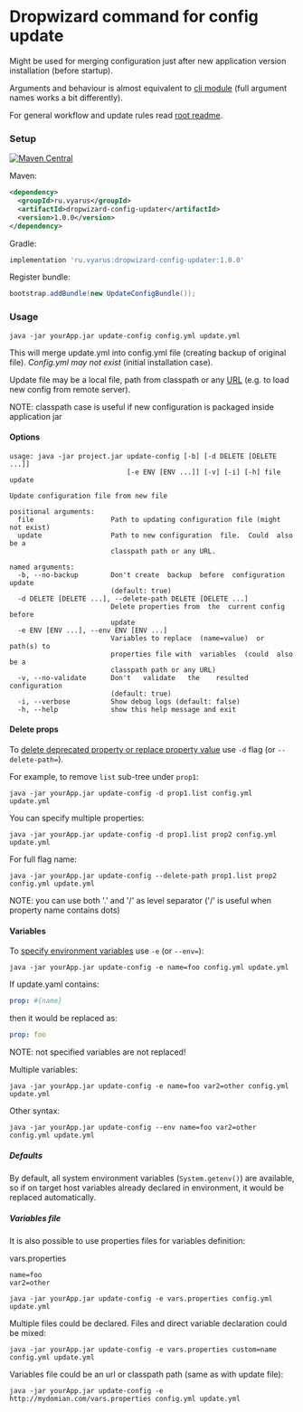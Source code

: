 # Dropwizard command for config update

Might be used for merging configuration just after new application version installation
(before startup).

Arguments and behaviour is almost equivalent to [cli module](../yaml-config-updater-cli)
(full argument names works a bit differently). 

For general workflow and update rules read [root readme](../../../).

### Setup

[![Maven Central](https://img.shields.io/maven-central/v/ru.vyarus/dropwizard-config-updater.svg?style=flat)](https://maven-badges.herokuapp.com/maven-central/ru.vyarus/dropwizard-config-updater)

Maven:

```xml
<dependency>
  <groupId>ru.vyarus</groupId>
  <artifactId>dropwizard-config-updater</artifactId>
  <version>1.0.0</version>
</dependency>
```

Gradle:

```groovy
implementation 'ru.vyarus:dropwizard-config-updater:1.0.0'
```


Register bundle:

```java
bootstrap.addBundle(new UpdateConfigBundle());
```

### Usage

```
java -jar yourApp.jar update-config config.yml update.yml
```

This will merge update.yml into config.yml file (creating backup of original file).
*Config.yml may not exist* (initial installation case).

Update file may be a local file, path from classpath or any [URL](https://docs.oracle.com/javase/7/docs/api/java/net/URL.html)
(e.g. to load new config from remote server).

NOTE: classpath case is useful if new configuration is packaged inside application jar

#### Options

```
usage: java -jar project.jar update-config [-b] [-d DELETE [DELETE ...]]
                             [-e ENV [ENV ...]] [-v] [-i] [-h] file update

Update configuration file from new file

positional arguments:
  file                   Path to updating configuration file (might not exist)
  update                 Path to new configuration  file.  Could  also be a
                         classpath path or any URL.

named arguments:
  -b, --no-backup        Don't create  backup  before  configuration update
                         (default: true)
  -d DELETE [DELETE ...], --delete-path DELETE [DELETE ...]
                         Delete properties from  the  current config before
                         update
  -e ENV [ENV ...], --env ENV [ENV ...]
                         Variables to replace  (name=value)  or  path(s) to
                         properties file with  variables  (could  also be a
                         classpath path or any URL)
  -v, --no-validate      Don't   validate   the    resulted   configuration
                         (default: true)
  -i, --verbose          Show debug logs (default: false)
  -h, --help             show this help message and exit
```

#### Delete props

To [delete deprecated property or replace property value](../yaml-config-updater#delete-props)
use `-d` flag (or `--delete-path=`).

For example, to remove `list` sub-tree under `prop1`:

```
java -jar yourApp.jar update-config -d prop1.list config.yml update.yml
```

You can specify multiple properties:

```
java -jar yourApp.jar update-config -d prop1.list prop2 config.yml update.yml
```

For full flag name:

```
java -jar yourApp.jar update-config --delete-path prop1.list prop2 config.yml update.yml
```

NOTE: you can use both '.' and '/' as level separator ('/' is useful when property name contains dots)

#### Variables

To [specify environment variables](../yaml-config-updater#env-vars) use `-e` (or `--env=`):

```
java -jar yourApp.jar update-config -e name=foo config.yml update.yml
```

If update.yaml contains:

```yaml
prop: #{name}
```

then it would be replaced as:

```yaml
prop: foo
```

NOTE: not specified variables are not replaced!

Multiple variables:

```
java -jar yourApp.jar update-config -e name=foo var2=other config.yml update.yml
```

Other syntax:

```
java -jar yourApp.jar update-config --env name=foo var2=other config.yml update.yml
```

##### Defaults

By default, all system environment variables (`System.getenv()`) are available,
so if on target host variables already declared in environment, it would be replaced automatically.

##### Variables file

It is also possible to use properties files for variables definition:

vars.properties

```properties
name=foo
var2=other
```

```
java -jar yourApp.jar update-config -e vars.properties config.yml update.yml
```

Multiple files could be declared. Files and direct variable declaration could be mixed:

```
java -jar yourApp.jar update-config -e vars.properties custom=name config.yml update.yml
```

Variables file could be an url or classpath path (same as with update file):

```
java -jar yourApp.jar update-config -e http://mydomian.com/vars.properties config.yml update.yml
```